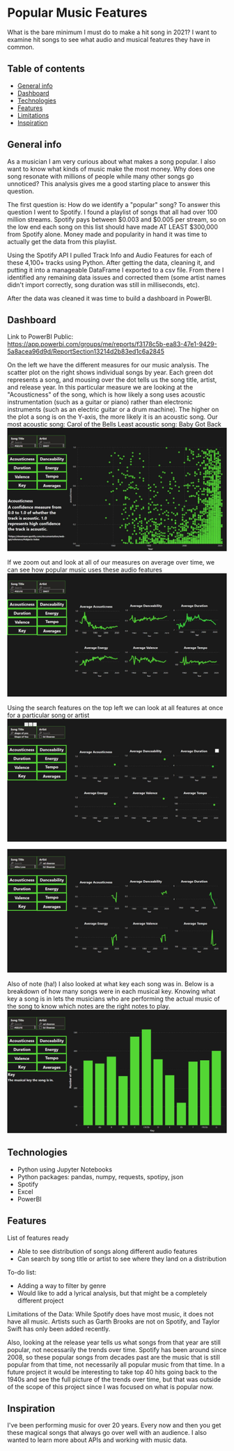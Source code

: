 # Popular Music Features
What is the bare minimum I must do to make a hit song in 2021? I want to examine hit songs to see what audio and musical features they have in common. 

## Table of contents
* [General info](#general-info)
* [Dashboard](#dashboard)
* [Technologies](#technologies)
* [Features](#features)
* [Limitations](#limitations)
* [Inspiration](#inspiration)


## General info
As a musician I am very curious about what makes a song popular. I also want to know what kinds of music make the most money. 
Why does one song resonate with millions of people while many other songs go unnoticed? 
This analysis gives me a good starting place to answer this question.

The first question is: How do we identify a "popular" song? To answer this question I went to Spotify. I found a playlist of songs that all had over 100 million streams. 
Spotify pays between $0.003 and $0.005 per stream, so on the low end each song on this list should have made AT LEAST $300,000 from Spotify alone. 
Money made and popularity in hand it was time to actually get the data from this playlist.

Using the Spotify API I pulled Track Info and Audio Features for each of these 4,100+ tracks using Python. After getting the data, cleaning it, and putting it into a manageable DataFrame I exported to a csv file. 
From there I identified any remaining data issues and corrected them (some artist names didn't import correctly, song duration was still in milliseconds, etc). 

After the data was cleaned it was time to build a dashboard in PowerBI.


## Dashboard
Link to PowerBI Public:
https://app.powerbi.com/groups/me/reports/f3178c5b-ea83-47e1-9429-5a8acea96d9d/ReportSection13214d2b83ed1c6a2845

On the left we have the different measures for our music analysis. The scatter plot on the right shows individual songs by year. Each green dot represents a song, and mousing over the dot tells us the song title, artist, and release year. 
In this particular measure we are looking at the "Acousticness" of the song, which is how likely a song uses acoustic instrumentation (such as a guitar or piano) rather than electronic instruments (such as an electric guitar or a drum machine). 
The higher on the plot a song is on the Y-axis, the more likely it is an acoustic song. 
Our most acoustic song: Carol of the Bells 
Least acoustic song: Baby Got Back
![Acousticness](./screenshots/acoustic_2.jpg)

If we zoom out and look at all of our measures on average over time, we can see how popular music uses these audio features
![Averages](./screenshots/avg_2.jpg)

Using the search features on the top left we can look at all features at once for a particular song or artist
![avg_song](./screenshots/avg_song.jpg)

![avg_artist](./screenshots/avg_artist.jpg)

Also of note (ha!) I also looked at what key each song was in. Below is a breakdown of how many songs were in each musical key. 
Knowing what key a song is in lets the musicians who are performing the actual music of the song to know which notes are the right notes to play. 
![Key](./screenshots/key_2.jpg)

## Technologies
* Python using Jupyter Notebooks
* Python packages: pandas, numpy, requests, spotipy, json
* Spotify
* Excel
* PowerBI


## Features
List of features ready 
* Able to see distribution of songs along different audio features
* Can search by song title or artist to see where they land on a distribution


To-do list:
* Adding a way to filter by genre
* Would like to add a lyrical analysis, but that might be a completely different project

Limitations of the Data:
While Spotify does have most music, it does not have all music. Artists such as Garth Brooks are not on Spotify, and Taylor Swift has only been added recently. 

Also, looking at the release year tells us what songs from that year are still popular, not necessarily the trends over time. Spotify has been around since 2008, so these popular songs from decades past are the music that is still popular from that time, not necessarily all popular music from that time. 
In a future project it would be interesting to take top 40 hits going back to the 1940s and see the full picture of the trends over time, but that was outside of the scope of this project since I was focused on what is popular now.


## Inspiration
I've been performing music for over 20 years. Every now and then you get these magical songs that always go over well with an audience. I also wanted to learn more about APIs and working with music data.  

